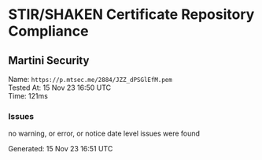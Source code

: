 # STIR/SHAKEN Certificate Repository Compliance

## Martini Security

Name: `https://p.mtsec.me/2884/JZZ_dPSGlEfM.pem`\
Tested At: 15 Nov 23 16:50 UTC\
Time: 121ms

### Issues

no warning, or error, or notice date level issues were found

Generated: 15 Nov 23 16:51 UTC